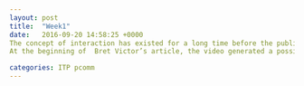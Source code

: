 ```yaml
---
layout: post
title:  "Week1"
date:   2016-09-20 14:58:25 +0000
The concept of interaction has existed for a long time before the public starts to pay attention on it. And the understanding of interaction has been discussed changed or even, as Chris Crawford mentioned in his article “The term interactivity is overused and underunderstood.” Many people tend to think interactivity as a fancy word and use it as a wrapping paper for some old product without thinking about the meaning of it. I agreed with him that there’s no clear ideas or definitions of the concept of interactivity, interactivity happens in our daily life, every second. Simply as say hello to the doorman, swab the subway card every morning, tap ID to a security system and of course with all the digital tools, such as unlock your iphone with your finger prints. Since we are surrounded by the technology, physical interaction with all the digital tools becomes very important.
At the beginning of  Bret Victor’s article, the video generated a possible future for us, and as the article said, human hands become a key tool in the interaction. In my opinion, the essential element for a good physical interaction is capability. As Bret said “We live in a three-dimensional world. Our hands are designed for moving and rotating objects in three dimensions, for picking up objects and placing them over, under, beside, and inside each other. No creature on earth has a dexterity that compares to ours.” Our body served as the medium between us and the world, not only our hands, but also the other part of our physical body also served as “tools” for interaction, such as our eyes (google glass). Therefore the understanding of our physical capability is very important and helpful for developing the future of interactivity. 

categories: ITP pcomm
---
```

